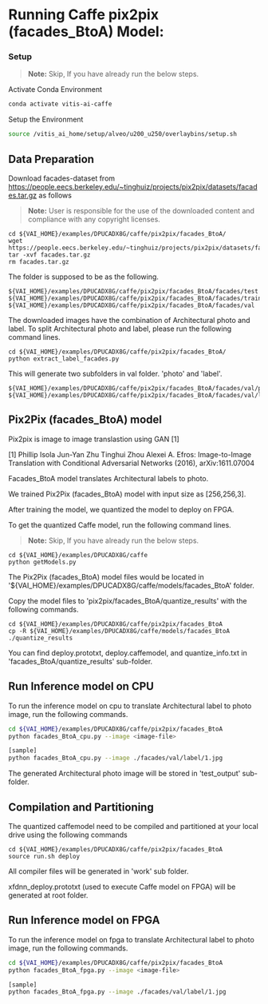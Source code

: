 
# Running Caffe pix2pix (facades_BtoA) Model:



### Setup

> **Note:** Skip, If you have already run the below steps.

Activate Conda Environment
  ```sh
  conda activate vitis-ai-caffe
  ```

Setup the Environment

  ```sh
  source /vitis_ai_home/setup/alveo/u200_u250/overlaybins/setup.sh
  ```

## Data Preparation

Download facades-dataset from https://people.eecs.berkeley.edu/~tinghuiz/projects/pix2pix/datasets/facades.tar.gz as follows
> **Note:** User is responsible for the use of the downloaded content and compliance with any copyright licenses.
```
cd ${VAI_HOME}/examples/DPUCADX8G/caffe/pix2pix/facades_BtoA/
wget https://people.eecs.berkeley.edu/~tinghuiz/projects/pix2pix/datasets/facades.tar.gz
tar -xvf facades.tar.gz
rm facades.tar.gz
```

The folder is supposed to be as the following.

```
${VAI_HOME}/examples/DPUCADX8G/caffe/pix2pix/facades_BtoA/facades/test
${VAI_HOME}/examples/DPUCADX8G/caffe/pix2pix/facades_BtoA/facades/train
${VAI_HOME}/examples/DPUCADX8G/caffe/pix2pix/facades_BtoA/facades/val
```

The downloaded images have the combination of Architectural photo and label.
To split Architectural photo and label, please run the following command lines.

```
cd ${VAI_HOME}/examples/DPUCADX8G/caffe/pix2pix/facades_BtoA/
python extract_label_facades.py
```

This will generate two subfolders in val folder. 'photo' and 'label'.
```
${VAI_HOME}/examples/DPUCADX8G/caffe/pix2pix/facades_BtoA/facades/val/photo
${VAI_HOME}/examples/DPUCADX8G/caffe/pix2pix/facades_BtoA/facades/val/label
```


## Pix2Pix (facades_BtoA) model

Pix2pix is image to image translastion using GAN [1]


[1]	Phillip Isola Jun-Yan Zhu Tinghui Zhou Alexei A. Efros: Image-to-Image Translation with Conditional Adversarial Networks (2016), arXiv:1611.07004



Facades_BtoA model translates Architectural labels to photo.

We trained Pix2Pix (facades_BtoA) model with input size as [256,256,3].

After training the model, we quantized the model to deploy on FPGA.

To get the quantized Caffe model, run the following command lines.

> **Note:** Skip, If you have already run the below steps.
```
cd ${VAI_HOME}/examples/DPUCADX8G/caffe
python getModels.py
```

The Pix2Pix (facades_BtoA) model files would be located in '${VAI_HOME}/examples/DPUCADX8G/caffe/models/facades_BtoA' folder.

Copy the model files to 'pix2pix/facades_BtoA/quantize_results' with the following commands.
```
cd ${VAI_HOME}/examples/DPUCADX8G/caffe/pix2pix/facades_BtoA
cp -R ${VAI_HOME}/examples/DPUCADX8G/caffe/models/facades_BtoA ./quantize_results
```

You can find deploy.prototxt, deploy.caffemodel, and quantize_info.txt in 'facades_BtoA/quantize_results' sub-folder.


## Run Inference model on CPU

To run the inference model on cpu to translate Architectural label to photo image, run the following commands.
```sh
cd ${VAI_HOME}/examples/DPUCADX8G/caffe/pix2pix/facades_BtoA
python facades_BtoA_cpu.py --image <image-file>

[sample]
python facades_BtoA_cpu.py --image ./facades/val/label/1.jpg
```
The generated Architectural photo image will be stored in 'test_output' sub-folder.



## Compilation and Partitioning


The quantized caffemodel need to be compiled and partitioned at your local drive using the following commands

```
cd ${VAI_HOME}/examples/DPUCADX8G/caffe/pix2pix/facades_BtoA
source run.sh deploy
```

All compiler files will be generated in 'work' sub folder.

xfdnn_deploy.prototxt (used to execute Caffe model on FPGA) will be generated at root folder.




## Run Inference model on FPGA

To run the inference model on fpga to translate Architectural label to photo image, run the following commands.

```sh
cd ${VAI_HOME}/examples/DPUCADX8G/caffe/pix2pix/facades_BtoA
python facades_BtoA_fpga.py --image <image-file>

[sample]
python facades_BtoA_fpga.py --image ./facades/val/label/1.jpg
```

